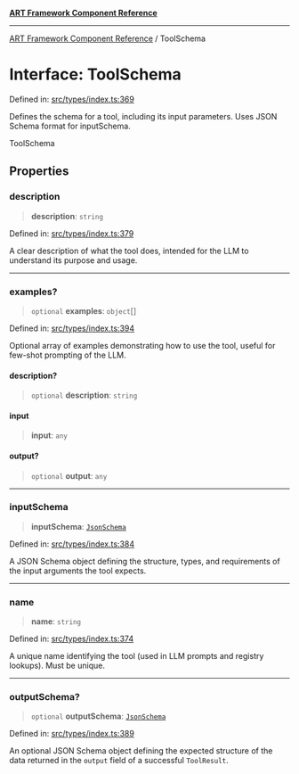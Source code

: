 [**ART Framework Component Reference**](../README.md)

***

[ART Framework Component Reference](../README.md) / ToolSchema

# Interface: ToolSchema

Defined in: [src/types/index.ts:369](https://github.com/hashangit/ART/blob/1e49ae91e230443ba790ac800658233963b3d60c/src/types/index.ts#L369)

Defines the schema for a tool, including its input parameters.
Uses JSON Schema format for inputSchema.

 ToolSchema

## Properties

### description

> **description**: `string`

Defined in: [src/types/index.ts:379](https://github.com/hashangit/ART/blob/1e49ae91e230443ba790ac800658233963b3d60c/src/types/index.ts#L379)

A clear description of what the tool does, intended for the LLM to understand its purpose and usage.

***

### examples?

> `optional` **examples**: `object`[]

Defined in: [src/types/index.ts:394](https://github.com/hashangit/ART/blob/1e49ae91e230443ba790ac800658233963b3d60c/src/types/index.ts#L394)

Optional array of examples demonstrating how to use the tool, useful for few-shot prompting of the LLM.

#### description?

> `optional` **description**: `string`

#### input

> **input**: `any`

#### output?

> `optional` **output**: `any`

***

### inputSchema

> **inputSchema**: [`JsonSchema`](../type-aliases/JsonSchema.md)

Defined in: [src/types/index.ts:384](https://github.com/hashangit/ART/blob/1e49ae91e230443ba790ac800658233963b3d60c/src/types/index.ts#L384)

A JSON Schema object defining the structure, types, and requirements of the input arguments the tool expects.

***

### name

> **name**: `string`

Defined in: [src/types/index.ts:374](https://github.com/hashangit/ART/blob/1e49ae91e230443ba790ac800658233963b3d60c/src/types/index.ts#L374)

A unique name identifying the tool (used in LLM prompts and registry lookups). Must be unique.

***

### outputSchema?

> `optional` **outputSchema**: [`JsonSchema`](../type-aliases/JsonSchema.md)

Defined in: [src/types/index.ts:389](https://github.com/hashangit/ART/blob/1e49ae91e230443ba790ac800658233963b3d60c/src/types/index.ts#L389)

An optional JSON Schema object defining the expected structure of the data returned in the `output` field of a successful `ToolResult`.
